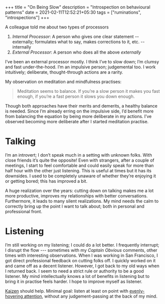 +++
title = "On Being Slow"
description = "Introspection on behavioural patterns"
date = 2021-02-11T12:52:21+05:30
tags = ["ruminations", "introspections"]
+++

A colleague told me about two types of processors

1. _Internal Processor_: A person who gives one clear statement -- externally; formulates what to say, makes corrections to it, etc. -- internally
2. _External Processor_: A person who does all the above _externally_

I’ve been an external processor mostly.  I think I’ve to slow down; I’m clumsy and fast under-the-hood.  I’m an impulsive person; judgemental too.  I work intuitively; deliberate, thought-through actions are a rarity.

My observation on meditation and mindfulness practises:

> Meditation seems to balance.  If you’re a slow person it makes you fast enough, if you’re a fast person it slows you down enough.

Though both approaches have their merits and demerits, a healthy balance is needed.  Since I’m already erring on the impulsive side, I’d benefit more from balancing the equation by being more deliberate in my actions.  I’ve observed becoming more deliberate after I started meditation practise.

# Talking

I’m an introvert; I don’t speak much in a setting with unknown folks.  With close friends it’s quite the opposite!  Even with strangers, after a couple of meetings, I start to feel comfortable and could easily speak for more than half hour with the other just listening.  This is useful at times but it has its downsides.  I used to be completely unaware of whether they’re enjoying it or getting bored; this has improved a bit.

A huge realization over the years: cutting down on talking makes me a lot more productive, improves my relationships with better conversations.  Furthermore, it leads to many silent realizations.  My mind needs the calm to correctly bring up the point I want to talk about; both in personal and professional front.

# Listening

I’m still working on my listening; I could do a lot better.  I frequently interrupt; I disrupt the flow --- sometimes with my _Captain Obvious_ comments, other times with interesting observations.  When I was working in San Francisco, I got direct professional feedback on cutting folks off.  I quickly worked on it and came off as a decent listener.  However, I got back to my old ways when I returned back.  I seem to need a strict rule or authority to be a good listener.  My mind intellectually knows a lot of benefits in listening but to bring it in practise feels harder.  I hope to improve myself as listener.

[Kaizen] should help.  Minimal goal: listen at least on point with [evenly-hovering attention][], without any judgement-passing at the back of my mind.

[Kaizen]: https://en.wikipedia.org/wiki/Kaizen
[evenly-hovering attention]: https://en.wikipedia.org/wiki/Evenly-suspended_attention

